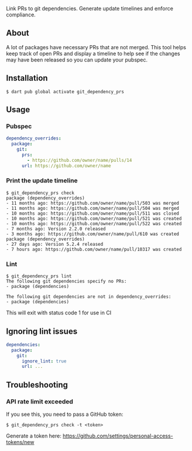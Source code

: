 Link PRs to git dependencies. Generate update timelines and enforce compliance.

## About

A lot of packages have necessary PRs that are not merged. This tool helps keep track of open PRs and display a timeline to help see if the changes may have been released so you can update your pubspec.

## Installation

```console
$ dart pub global activate git_dependency_prs
```

## Usage

### Pubspec

```yaml
dependency_overrides:
  package:
    git:
      prs:
        - https://github.com/owner/name/pulls/14
      url: https://github.com/owner/name
```

### Print the update timeline

```console
$ git_dependency_prs check
package (dependency_overrides)
- 11 months ago: https://github.com/owner/name/pull/503 was merged
- 11 months ago: https://github.com/owner/name/pull/504 was merged
- 10 months ago: https://github.com/owner/name/pull/511 was closed
- 10 months ago: https://github.com/owner/name/pull/521 was created
- 10 months ago: https://github.com/owner/name/pull/522 was created
- 7 months ago: Version 2.2.0 released
- 3 months ago: https://github.com/owner/name/pull/610 was created
package (dependency_overrides)
- 27 days ago: Version 5.2.4 released
- 7 hours ago: https://github.com/owner/name/pull/10317 was created
```

### Lint

```console
$ git_dependency_prs lint
The following git dependencies specify no PRs:
- package (dependencies)

The following git dependencies are not in dependency_overrides:
- package (dependencies)
```

This will exit with status code 1 for use in CI

## Ignoring lint issues

```yaml
dependencies:
  package:
    git:
      ignore_lint: true
      url: ...
```

## Troubleshooting

### API rate limit exceeded

If you see this, you need to pass a GitHub token:

```console
$ git_dependency_prs check -t <token>
```

Generate a token here: https://github.com/settings/personal-access-tokens/new